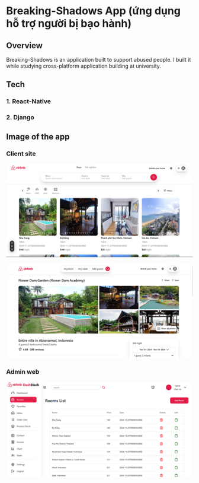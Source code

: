# Breaking-Shadows App (ứng dụng hỗ trợ người bị bạo hành)

## Overview
Breaking-Shadows is an application built to support abused people. I built it while studying cross-platform application building at university.

## Tech
### 1. React-Native
### 2. Django

## Image of the app
### Client site
![Airbnb Clone](https://github.com/vanmanh23/airbnbapp/blob/main/apps/web/public/homepage.png?raw=true)

![Airbnb Clone](https://github.com/vanmanh23/airbnbapp/blob/main/apps/web/public/roompage.png?raw=true)

### Admin web
![Airbnb Clone Admin](https://github.com/vanmanh23/airbnbapp/blob/main/apps/web/public/adminsite.png?raw=true)
